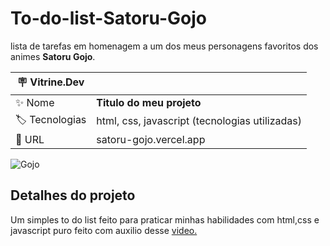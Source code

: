 # To-do-list-Satoru-Gojo

lista de tarefas em homenagem a um dos meus personagens favoritos dos animes <b>Satoru Gojo</b>.

| :placard: Vitrine.Dev |     |
| -------------  | --- |
| :sparkles: Nome        | **Titulo do meu projeto**
| :label: Tecnologias | html, css, javascript (tecnologias utilizadas)
| :rocket: URL         | satoru-gojo.vercel.app

<!-- Inserir imagem com a #vitrinedev ao final do link -->
![Gojo](https://github.com/Phelipe97/to-do-list-Satoru-Gojo/assets/85418198/ff075ce0-7c83-4f04-92be-983ac2fc4fce)

## Detalhes do projeto

Um simples to do list feito para praticar minhas habilidades com html,css e javascript puro feito com auxilio desse [video.](https://www.youtube.com/embed/HSssE1PRQcA?si=BwFbGKk4Gu8Q5_Vw)
